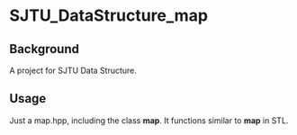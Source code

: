 # SJTU_DataStructure_map
## Background
  A project for SJTU Data Structure.

## Usage
  Just a map.hpp, including the class **map**. It functions similar to **map** in STL.